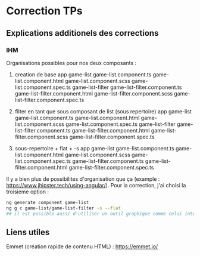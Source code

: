 Correction TPs
==============

Explications additionels des corrections
-----------------------------------------

### IHM

Organisations possibles pour nos deux composants :
1. creation de base
app
  game-list
    game-list.component.ts
    game-list.component.html
    game-list.component.scss
    game-list.component.spec.ts
  game-list-filter
    game-list-filter.component.ts
    game-list-filter.component.html
    game-list-filter.component.scss
    game-list-filter.component.spec.ts

1. filter en tant que sous composant de list (sous repertoire)
app
  game-list
    game-list.component.ts
    game-list.component.html
    game-list.component.scss
    game-list.component.spec.ts
    game-list-filter
      game-list-filter.component.ts
      game-list-filter.component.html
      game-list-filter.component.scss
      game-list-filter.component.spec.ts

1. sous-repertoire + flat + -s
app
  game-list
    game-list.component.ts
    game-list.component.html
    game-list.component.scss
    game-list.component.spec.ts
    game-list-filter.component.ts
    game-list-filter.component.html
    game-list-filter.component.spec.ts

Il y a bien plus de possibilites d'organisation que ça (example : https://www.jhipster.tech/using-angular/).
Pour la correction, j'ai choisi la troisieme option :
```bash
ng generate component game-list
ng g c game-list/game-list-filter -s --flat
## il est possible aussi d'utiliser un outil graphique comme celui intégré a vscode.
```


Liens utiles
------------

Emmet (création rapide de contenu HTML) : https://emmet.io/
